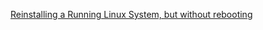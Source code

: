 [Reinstalling a Running Linux System, but without rebooting](https://im.salty.fish/index.php/archives/live-reinstall-linux.html)
